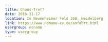 ```yaml
---
title: Chaos-Treff
date: 2016-11-17
location: Im Neuenheimer Feld 368, Heidelberg
link: https://www.noname-ev.de/anfahrt.html
usergroup: noname
type: usergroup
---
```

